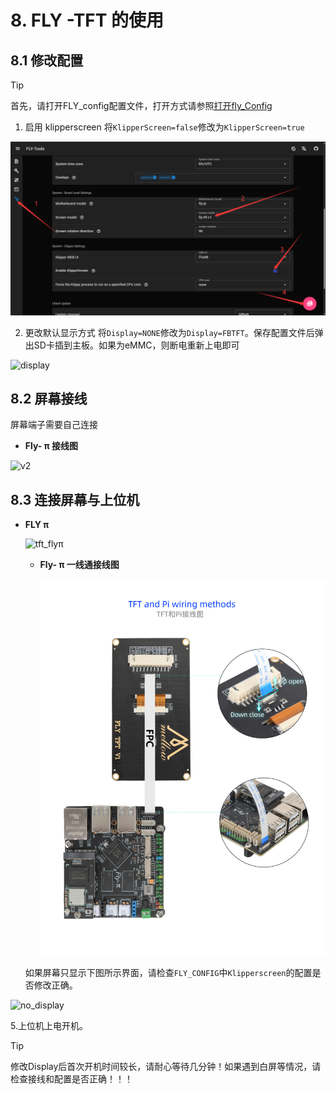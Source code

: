 # 8. FLY -TFT 的使用

## 8.1 修改配置

> [!TIP]
> 首先，请打开FLY_config配置文件，打开方式请参照[打开fly_Config](/board/fly_pi/FLY_π_description2?id=_11-打开-fly_config "点击即可跳转")

1. 启用 klipperscreen 将``KlipperScreen=false``修改为``KlipperScreen=true``

![kp](../../images/boards/fly_pi/kp.png)

2. 更改默认显示方式 将``Display=NONE``修改为``Display=FBTFT``。保存配置文件后弹出SD卡插到主板。如果为eMMC，则断电重新上电即可

![display](../../images/boards/fly_pi/display.png)

## 8.2 屏幕接线

屏幕端子需要自己连接

* **Fly- π 接线图**

![v2](../../images/boards/fly_pi/v2.png)



## 8.3 连接屏幕与上位机

* **FLY π**

  ![tft_flyπ](../../images/boards/fly_pi/tft_flyπ.png)

  * **Fly- π 一线通接线图**

    ![tft](../../images/boards/fly_pi/tft.jpg)

  如果屏幕只显示下图所示界面，请检查``FLY_CONFIG``中``Klipperscreen``的配置是否修改正确。

![no_display](../../images/boards/fly_pi/no_display.png)

5.上位机上电开机。

> [!TIP]
> 修改Display后首次开机时间较长，请耐心等待几分钟！如果遇到白屏等情况，请检查接线和配置是否正确！！！
